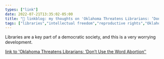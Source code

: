 ```yaml
---
types: ["link"]
date: 2022-07-21T13:35:02-05:00
title: "🔗 linkblog: my thoughts on 'Oklahoma Threatens Librarians: ‘Don’t Use the Word Abortion’'"
tags: ["libraries","intellectual freedom","reproductive rights","Oklahoma"]
---
```

Libraries are a key part of a democratic society, and this is a very worrying development.
 

[link to 'Oklahoma Threatens Librarians: ‘Don’t Use the Word Abortion’'](https://www.vice.com/en/article/4axwqw/oklahoma-threatens-librarians-dont-use-the-word-abortion)
